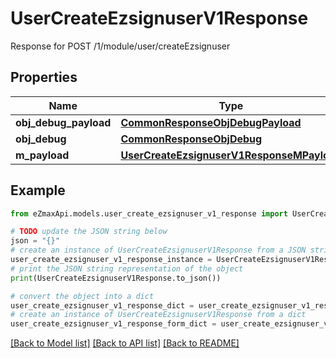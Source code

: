 # UserCreateEzsignuserV1Response

Response for POST /1/module/user/createEzsignuser

## Properties

Name | Type | Description | Notes
------------ | ------------- | ------------- | -------------
**obj_debug_payload** | [**CommonResponseObjDebugPayload**](CommonResponseObjDebugPayload.md) |  | 
**obj_debug** | [**CommonResponseObjDebug**](CommonResponseObjDebug.md) |  | [optional] 
**m_payload** | [**UserCreateEzsignuserV1ResponseMPayload**](UserCreateEzsignuserV1ResponseMPayload.md) |  | 

## Example

```python
from eZmaxApi.models.user_create_ezsignuser_v1_response import UserCreateEzsignuserV1Response

# TODO update the JSON string below
json = "{}"
# create an instance of UserCreateEzsignuserV1Response from a JSON string
user_create_ezsignuser_v1_response_instance = UserCreateEzsignuserV1Response.from_json(json)
# print the JSON string representation of the object
print(UserCreateEzsignuserV1Response.to_json())

# convert the object into a dict
user_create_ezsignuser_v1_response_dict = user_create_ezsignuser_v1_response_instance.to_dict()
# create an instance of UserCreateEzsignuserV1Response from a dict
user_create_ezsignuser_v1_response_form_dict = user_create_ezsignuser_v1_response.from_dict(user_create_ezsignuser_v1_response_dict)
```
[[Back to Model list]](../README.md#documentation-for-models) [[Back to API list]](../README.md#documentation-for-api-endpoints) [[Back to README]](../README.md)


